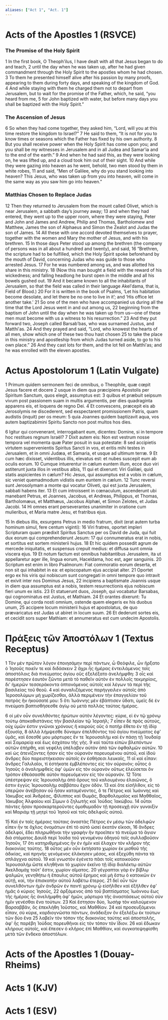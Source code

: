 ```yaml
---
aliases: ["Act 1", "Act. 1"]
---
```



# Acts of the Apostles 1 (RSVCE)

### The Promise of the Holy Spirit
1 In the first book, O Theophʹilus, I have dealt with all that Jesus began to do and teach,
2 until the day when he was taken up, after he had given commandment through the Holy Spirit to the apostles whom he had chosen.
3 To them he presented himself alive after his passion by many proofs, appearing to them during forty days, and speaking of the kingdom of God.
4 And while staying with them he charged them not to depart from Jerusalem, but to wait for the promise of the Father, which, he said, “you heard from me,
5 for John baptized with water, but before many days you shall be baptized with the Holy Spirit.”
### The Ascension of Jesus
6 So when they had come together, they asked him, “Lord, will you at this time restore the kingdom to Israel?”
7 He said to them, “It is not for you to know times or seasons which the Father has fixed by his own authority.
8 But you shall receive power when the Holy Spirit has come upon you; and you shall be my witnesses in Jerusalem and in all Judea and Samarʹia and to the end of the earth.”
9 And when he had said this, as they were looking on, he was lifted up, and a cloud took him out of their sight.
10 And while they were gazing into heaven as he went, behold, two men stood by them in white robes,
11 and said, “Men of Galilee, why do you stand looking into heaven? This Jesus, who was taken up from you into heaven, will come in the same way as you saw him go into heaven.”
### Matthias Chosen to Replace Judas
12 Then they returned to Jerusalem from the mount called Olivet, which is near Jerusalem, a sabbath day’s journey away;
13 and when they had entered, they went up to the upper room, where they were staying, Peter and John and James and Andrew, Philip and Thomas, Bartholomew and Matthew, James the son of Alphaeus and Simon the Zealot and Judas the son of James.
14 All these with one accord devoted themselves to prayer, together with the women and Mary the mother of Jesus, and with his brethren.
15 In those days Peter stood up among the brethren (the company of persons was in all about a hundred and twenty), and said,
16 “Brethren, the scripture had to be fulfilled, which the Holy Spirit spoke beforehand by the mouth of David, concerning Judas who was guide to those who arrested Jesus.
17 For he was numbered among us, and was allotted his share in this ministry.
18 (Now this man bought a field with the reward of his wickedness; and falling headlong he burst open in the middle and all his bowels gushed out.
19 And it became known to all the inhabitants of Jerusalem, so that the field was called in their language Akelʹdama, that is, Field of Blood.)
20 For it is written in the book of Psalms, ‘Let his habitation become desolate, and let there be no one to live in it’; and ‘His office let another take.’
21 So one of the men who have accompanied us during all the time that the Lord Jesus went in and out among us,
22 beginning from the baptism of John until the day when he was taken up from us—one of these men must become with us a witness to his resurrection.”
23 And they put forward two, Joseph called Barsabʹbas, who was surnamed Justus, and Matthiʹas.
24 And they prayed and said, “Lord, who knowest the hearts of all men, show which one of these two thou hast chosen
25 to take the place in this ministry and apostleship from which Judas turned aside, to go to his own place.”
26 And they cast lots for them, and the lot fell on Matthiʹas; and he was enrolled with the eleven apostles.


# Actus Apostolorum 1 (Latin Vulgate)

1 Primum quidem sermonem feci de omnibus, o Theophile, quæ cœpit Jesus facere et docere
2 usque in diem qua præcipiens Apostolis per Spiritum Sanctum, quos elegit, assumptus est:
3 quibus et præbuit seipsum vivum post passionem suam in multis argumentis, per dies quadraginta apparens eis, et loquens de regno Dei.
4 Et convescens, præcepit eis ab Jerosolymis ne discederent, sed exspectarent promissionem Patris, quam audistis (inquit) per os meum:
5 quia Joannes quidem baptizavit aqua, vos autem baptizabimini Spiritu Sancto non post multos hos dies.

6 Igitur qui convenerant, interrogabant eum, dicentes: Domine, si in tempore hoc restitues regnum Israël?
7 Dixit autem eis: Non est vestrum nosse tempora vel momenta quæ Pater posuit in sua potestate:
8 sed accipietis virtutem supervenientis Spiritus Sancti in vos, et eritis mihi testes in Jerusalem, et in omni Judæa, et Samaria, et usque ad ultimum terræ.
9 Et cum hæc dixisset, videntibus illis, elevatus est: et nubes suscepit eum ab oculis eorum.
10 Cumque intuerentur in cælum euntem illum, ecce duo viri astiterunt juxta illos in vestibus albis,
11 qui et dixerunt: Viri Galilæi, quid statis aspicientes in cælum? Hic Jesus, qui assumptus est a vobis in cælum, sic veniet quemadmodum vidistis eum euntem in cælum.
12 Tunc reversi sunt Jerosolymam a monte qui vocatur Oliveti, qui est juxta Jerusalem, sabbati habens iter.
13 Et cum introissent in cœnaculum, ascenderunt ubi manebant Petrus, et Joannes, Jacobus, et Andreas, Philippus, et Thomas, Bartholomæus, et Matthæus, Jacobus Alphæi, et Simon Zelotes, et Judas Jacobi.
14 Hi omnes erant perseverantes unanimiter in oratione cum mulieribus, et Maria matre Jesu, et fratribus ejus.

15 In diebus illis, exsurgens Petrus in medio fratrum, dixit (erat autem turba hominum simul, fere centum viginti):
16 Viri fratres, oportet impleri Scripturam quam prædixit Spiritus Sanctus per os David de Juda, qui fuit dux eorum qui comprehenderunt Jesum:
17 qui connumeratus erat in nobis, et sortitus est sortem ministerii hujus.
18 Et hic quidem possedit agrum de mercede iniquitatis, et suspensus crepuit medius: et diffusa sunt omnia viscera ejus.
19 Et notum factum est omnibus habitantibus Jerusalem, ita ut appellaretur ager ille, lingua eorum, Haceldama, hoc est, ager sanguinis.
20 Scriptum est enim in libro Psalmorum: Fiat commoratio eorum deserta, et non sit qui inhabitet in ea: et episcopatum ejus accipiat alter.
21 Oportet ergo ex his viris qui nobiscum sunt congregati in omni tempore quo intravit et exivit inter nos Dominus Jesus,
22 incipiens a baptismate Joannis usque in diem qua assumptus est a nobis, testem resurrectionis ejus nobiscum fieri unum ex istis.
23 Et statuerunt duos, Joseph, qui vocabatur Barsabas, qui cognominatus est Justus, et Mathiam.
24 Et orantes dixerunt: Tu Domine, qui corda nosti omnium, ostende quem elegeris ex his duobus unum,
25 accipere locum ministerii hujus et apostolatus, de quo prævaricatus est Judas ut abiret in locum suum.
26 Et dederunt sortes eis, et cecidit sors super Mathiam: et annumeratus est cum undecim Apostolis.


# Πράξεις τῶν Ἀποστόλων 1 (Textus Receptus)

1 Τὸν μὲν πρῶτον λόγον ἐποιησάμην περὶ πάντων, ὦ Θεόφιλε, ὧν ἤρξατο ὁ Ἰησοῦς ποιεῖν τε καὶ διδάσκειν
2 ἄχρι ἧς ἡμέρας ἐντειλάμενος τοῖς ἀποστόλοις διὰ πνεύματος ἁγίου οὓς ἐξελέξατο ἀνελήμφθη:
3 οἷς καὶ παρέστησεν ἑαυτὸν ζῶντα μετὰ τὸ παθεῖν αὐτὸν ἐν πολλοῖς τεκμηρίοις, δι' ἡμερῶν τεσσεράκοντα ὀπτανόμενος αὐτοῖς καὶ λέγων τὰ περὶ τῆς βασιλείας τοῦ θεοῦ.
4 καὶ συναλιζόμενος παρήγγειλεν αὐτοῖς ἀπὸ Ἱεροσολύμων μὴ χωρίζεσθαι, ἀλλὰ περιμένειν τὴν ἐπαγγελίαν τοῦ πατρὸς ἣν ἠκούσατέ μου:
5 ὅτι Ἰωάννης μὲν ἐβάπτισεν ὕδατι, ὑμεῖς δὲ ἐν πνεύματι βαπτισθήσεσθε ἁγίῳ οὐ μετὰ πολλὰς ταύτας ἡμέρας.

6 οἱ μὲν οὖν συνελθόντες ἠρώτων αὐτὸν λέγοντες: κύριε, εἰ ἐν τῷ χρόνῳ τούτῳ ἀποκαθιστάνεις τὴν βασιλείαν τῷ Ἰσραήλ;
7 εἶπεν δὲ πρὸς αὐτούς, οὐχ ὑμῶν ἐστιν γνῶναι χρόνους ἢ καιροὺς οὓς ὁ πατὴρ ἔθετο ἐν τῇ ἰδίᾳ ἐξουσίᾳ,
8 ἀλλὰ λήμψεσθε δύναμιν ἐπελθόντος τοῦ ἁγίου πνεύματος ἐφ' ὑμᾶς, καὶ ἔσεσθέ μου μάρτυρες ἔν τε Ἰερουσαλὴμ καὶ ἐν πάσῃ τῇ Ἰουδαίᾳ καὶ Σαμαρείᾳ καὶ ἕως ἐσχάτου τῆς γῆς.
9 καὶ ταῦτα εἰπὼν βλεπόντων αὐτῶν ἐπήρθη, καὶ νεφέλη ὑπέλαβεν αὐτὸν ἀπὸ τῶν ὀφθαλμῶν αὐτῶν.
10 καὶ ὡς ἀτενίζοντες ἦσαν εἰς τὸν οὐρανὸν πορευομένου αὐτοῦ, καὶ ἰδοὺ ἄνδρες δύο παρειστήκεισαν αὐτοῖς ἐν ἐσθήσεσι λευκαῖς,
11 οἳ καὶ εἶπαν: ἄνδρες Γαλιλαῖοι, τί ἑστήκατε ἐμβλέποντες εἰς τὸν οὐρανόν; οὗτος ὁ Ἰησοῦς ὁ ἀναλημφθεὶς ἀφ' ὑμῶν εἰς τὸν οὐρανὸν οὕτως ἐλεύσεται ὃν τρόπον ἐθεάσασθε αὐτὸν πορευόμενον εἰς τὸν οὐρανόν.
12 Τότε ὑπέστρεψαν εἰς Ἰερουσαλὴμ ἀπὸ ὄρους τοῦ καλουμένου ἐλαιῶνος, ὅ ἐστιν ἐγγὺς Ἰερουσαλὴμ σαββάτου ἔχον ὁδόν.
13 καὶ ὅτε εἰσῆλθον, εἰς τὸ ὑπερῷον ἀνέβησαν οὗ ἦσαν καταμένοντες, ὅ τε Πέτρος καὶ Ἰωάννης καὶ Ἰάκωβος καὶ Ἀνδρέας, Φίλιππος καὶ Θωμᾶς, Βαρθολομαῖος καὶ Μαθθαῖος, Ἰάκωβος Ἁλφαίου καὶ Σίμων ὁ ζηλωτὴς καὶ Ἰούδας Ἰακώβου.
14 οὗτοι πάντες ἦσαν προσκαρτεροῦντες ὁμοθυμαδὸν τῇ προσευχῇ σὺν γυναιξὶν καὶ Μαριὰμ τῇ μητρὶ τοῦ Ἰησοῦ καὶ τοῖς ἀδελφοῖς αὐτοῦ.

15 Καὶ ἐν ταῖς ἡμέραις ταύταις ἀναστὰς Πέτρος ἐν μέσῳ τῶν ἀδελφῶν εἶπεν ἦν τε ὄχλος ὀνομάτων ἐπὶ τὸ αὐτὸ ὡσεὶ ἑκατὸν εἴκοσι,
16 ἄνδρες ἀδελφοί, ἔδει πληρωθῆναι τὴν γραφὴν ἣν προεῖπεν τὸ πνεῦμα τὸ ἅγιον διὰ στόματος Δαυὶδ περὶ Ἰούδα τοῦ γενομένου ὁδηγοῦ τοῖς συλλαβοῦσιν Ἰησοῦν,
17 ὅτι κατηριθμημένος ἦν ἐν ἡμῖν καὶ ἔλαχεν τὸν κλῆρον τῆς διακονίας ταύτης.
18 οὗτος μὲν οὖν ἐκτήσατο χωρίον ἐκ μισθοῦ τῆς ἀδικίας, καὶ πρηνὴς γενόμενος ἐλάκησεν μέσος, καὶ ἐξεχύθη πάντα τὰ σπλάγχνα αὐτοῦ.
19 καὶ γνωστὸν ἐγένετο πᾶσι τοῖς κατοικοῦσιν Ἰερουσαλήμ ὥστε κληθῆναι τὸ χωρίον ἐκεῖνο τῇ ἰδίᾳ διαλέκτῳ αὐτῶν Ἁκελδαμάχ τοῦτ' ἔστιν, χωρίον αἵματος.
20 γέγραπται γὰρ ἐν βίβλῳ ψαλμῶν, γενηθήτω ἡ ἔπαυλις αὐτοῦ ἔρημος καὶ μὴ ἔστω ὁ κατοικῶν ἐν αὐτῇ, καί, τὴν ἐπισκοπὴν αὐτοῦ λαβέτω ἕτερος.
21 δεῖ οὖν τῶν συνελθόντων ἡμῖν ἀνδρῶν ἐν παντὶ χρόνῳ ᾧ εἰσῆλθεν καὶ ἐξῆλθεν ἐφ' ἡμᾶς ὁ κύριος Ἰησοῦς,
22 ἀρξάμενος ἀπὸ τοῦ βαπτίσματος Ἰωάννου ἕως τῆς ἡμέρας ἧς ἀνελήμφθη ἀφ' ἡμῶν, μάρτυρα τῆς ἀναστάσεως αὐτοῦ σὺν ἡμῖν γενέσθαι ἕνα τούτων.
23 Καὶ ἔστησαν δύο, Ἰωσὴφ τὸν καλούμενον Βαρσαββᾶν, ὃς ἐπεκλήθη Ἰοῦστος, καὶ Μαθθίαν.
24 καὶ προσευξάμενοι εἶπαν, σὺ κύριε, καρδιογνῶστα πάντων, ἀνάδειξον ὃν ἐξελέξω ἐκ τούτων τῶν δύο ἕνα
25 λαβεῖν τὸν τόπον τῆς διακονίας ταύτης καὶ ἀποστολῆς, ἀφ' ἧς παρέβη Ἰούδας πορευθῆναι εἰς τὸν τόπον τὸν ἴδιον.
26 καὶ ἔδωκαν κλήρους αὐτοῖς, καὶ ἔπεσεν ὁ κλῆρος ἐπὶ Μαθθίαν, καὶ συγκατεψηφίσθη μετὰ τῶν ἕνδεκα ἀποστόλων.


# Acts of the Apostles 1 (Douay-Rheims)


# Acts 1 (KJV)


# Acts 1 (ESV)

